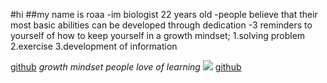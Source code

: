 


#hi
##my name is roaa
-im biologist
22 years old
-people believe that their most basic abilities can be developed through dedication
-3 reminders to yourself of how to keep yourself in a growth mindset;
1.solving problem
2.exercise
3.development of information

[github](https://github.com/roaaalqisi/learning-journal.git)
*growth mindset people love of learning*
![](https://encrypted-tbn0.gstatic.com/images?q=tbn:ANd9GcSTm0yxpwgmeZTPWwJAdR-j5-t6VgEd8k8TqMhuBfkLjjMRMDqp)
[github]()
